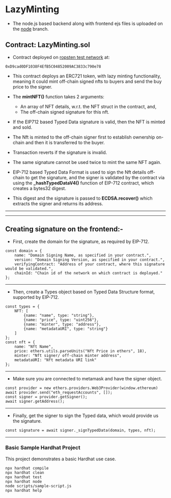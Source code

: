 # LazyMinting

- The node.js based backend along with frontend ejs files is uploaded on the [node](https://github.com/Ashish-Khatri8/Lazy_Minting/tree/node) branch.

## Contract: LazyMinting.sol

- Contract deployed on [ropsten test network](https://ropsten.etherscan.io/address/0xD9cad0DF1038F4EfB5C04852009AC3833c790e78) at:

```script
0xD9cad0DF1038F4EfB5C04852009AC3833c790e78
```

- This contract deploys an ERC721 token, with lazy minting functionality, meaning it could mint off-chain signed nfts to buyers and send the buy price to the signer.

- The **mintNFT()** function takes 2 arguments:
  - An array of NFT details, w.r.t. the NFT struct in the contract, and,
  - The off-chain signed signature for this nft.

- If the EIP712 based Typed Data signature is valid, then the NFT is minted and sold.

- The Nft is minted to the off-chain signer first to establish ownership on-chain and then it is transferred to the buyer.

- Transaction reverts if the signature is invalid.

- The same signature cannot be used twice to mint the same NFT again.

- EIP-712 based Typed Data Format is used to sign the Nft details off-chain to get the signature, and the signer is validated by the contract via using the **_hashTypedDataV4()** function of EIP-712 contract, which creates a bytes32 digest.

- This digest and the signature is passed to **ECDSA.recover()** which extracts the signer and returns its address.

---
---

## Creating signature on the frontend:-

- First, create the domain for the signature, as required by EIP-712.

```script
const domain = {
    name: "Domain Signing Name, as specified in your contract.",
    version: "Domain Signing Version, as specified in your contract.",
    verifyingContract: "Address of your contract, where this signature would be validated.",
    chainId: "Chain id of the network on which contract is deployed."
};
```

---

- Then, create a Types object based on Typed Data Structure format, supported by EIP-712.

```script
const types = {
    NFT: [
        {name: "name", type: "string"},
        {name: "price", type: "uint256"},
        {name: "minter", type: "address"},
        {name: "metadataURI", type: "string"}
    ]
};
const nft = {
    name: "Nft Name",
    price: ethers.utils.parseUnits("Nft Price in ethers", 18),
    minter: "Nft signer/ off-chain minter address",
    metadataURI: "Nft metadata URI link"
};
```

---

- Make sure you are connected to metamask and have the signer object.

```script
const provider = new ethers.providers.Web3Provider(window.ethereum)
await provider.send("eth_requestAccounts", []);
const signer = provider.getSigner();
await signer.getAddress();
```

---

- Finally, get the signer to sign the Typed data, which would provide us the signature.

```script
const signature = await signer._signTypedData(domain, types, nft);
```

---

### Basic Sample Hardhat Project

This project demonstrates a basic Hardhat use case.

```shell
npx hardhat compile
npx hardhat clean
npx hardhat test
npx hardhat node
node scripts/sample-script.js
npx hardhat help
```
